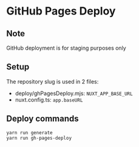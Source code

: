 # GitHub Pages Deploy

## Note
GitHub deployment is for staging purposes only

## Setup
The repository slug is used in 2 files:
- deploy/ghPagesDeploy.mjs: `NUXT_APP_BASE_URL`
- nuxt.config.ts: `app.baseURL`

## Deploy commands
```
yarn run generate
yarn run gh-pages-deploy
```